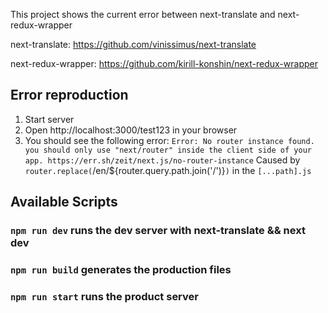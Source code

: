 This project shows the current error between next-translate and next-redux-wrapper

next-translate: https://github.com/vinissimus/next-translate

next-redux-wrapper: https://github.com/kirill-konshin/next-redux-wrapper


## Error reproduction
1) Start server
2) Open http://localhost:3000/test123 in your browser
3) You should see the following error:
`Error: No router instance found. you should only use "next/router" inside the client side of your app. https://err.sh/zeit/next.js/no-router-instance`
Caused by `router.replace(`/en/${router.query.path.join('/')}`)` in the `[...path].js`

## Available Scripts

### `npm run dev` runs the dev server with next-translate && next dev

### `npm run build` generates the production files

### `npm run start` runs the product server
